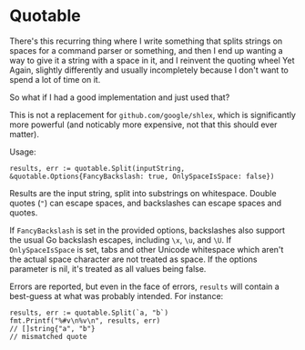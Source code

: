 # Quotable

There's this recurring thing where I write something that splits strings on spaces for a command parser or something, and then I end up wanting a way to give it a string with a space in it, and I reinvent the quoting wheel Yet Again, slightly differently and usually incompletely because I don't want to spend a lot of time on it.

So what if I had a good implementation and just used that?

This is not a replacement for `github.com/google/shlex`, which is significantly more powerful (and noticably more expensive, not that this should ever matter).

Usage:

```
results, err := quotable.Split(inputString, &quotable.Options{FancyBackslash: true, OnlySpaceIsSpace: false})
```

Results are the input string, split into substrings on whitespace. Double quotes (`"`) can escape spaces, and backslashes can escape spaces and quotes.

If `FancyBackslash` is set in the provided options, backslashes also support the usual Go backslash escapes, including `\x`, `\u`, and `\U`. If `OnlySpaceIsSpace` is set, tabs and other Unicode whitespace which aren't the actual space character are not treated as space. If the options parameter is nil, it's treated as all values being false.

Errors are reported, but even in the face of errors, `results` will contain a best-guess at what was probably intended. For instance:

```
results, err := quotable.Split(`a, "b`)
fmt.Printf("%#v\n%v\n", results, err)
// []string{"a", "b"}
// mismatched quote
```
